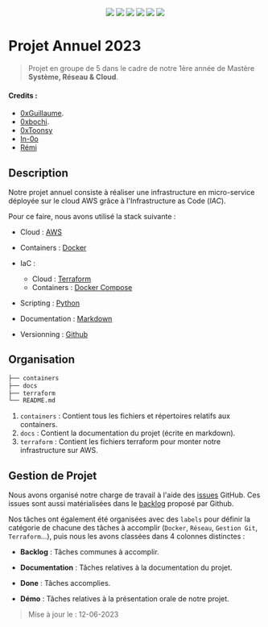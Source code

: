 <p align="center">
    <img src="https://img.shields.io/badge/Amazon_AWS-FF9900?style=for-the-badge&logo=amazonaws&logoColor=white"/>
    <img src="https://img.shields.io/badge/Terraform-7B42BC?style=for-the-badge&logo=terraform&logoColor=white"/>
    <img src="https://img.shields.io/badge/Docker-2CA5E0?style=for-the-badge&logo=docker&logoColor=white"/>
    <img src="https://img.shields.io/badge/Python-FFD43B?style=for-the-badge&logo=python&logoColor=blue"/>
    <img src="https://img.shields.io/badge/PostgreSQL-316192?style=for-the-badge&logo=postgresql&logoColor=white"/>
    <img src="https://img.shields.io/badge/Markdown-000000?style=for-the-badge&logo=markdown&logoColor=white"/>
</p>


# Projet Annuel 2023

> Projet en groupe de 5 dans le cadre de notre 1ère année de Mastère **Système, Réseau & Cloud**.
#### Credits : 
- [0xGuillaume](https://github.com/0xGuillaume).
- [0xbochi](https://github.com/0xbochi/).
- [0xToonsy](https://github.com/0xToonsy)
- [In-0o](https://github.com/In-0o)
- [Rémi](https://github.com/R-D-Y)
## Description


Notre projet annuel consiste à réaliser une infrastructure en micro-service déployée sur le cloud AWS grâce à l'Infrastructure as Code (_IAC_).

Pour ce faire, nous avons utilisé la stack suivante : 

- Cloud : [AWS](https://aws.amazon.com/fr/)

- Containers : [Docker](https://www.docker.com/)

- IaC : 
    * Cloud : [Terraform](https://www.terraform.io/)
    * Containers : [Docker Compose](https://docs.docker.com/compose/)

- Scripting : [Python](https://www.python.org/)

- Documentation : [Markdown](https://fr.wikipedia.org/wiki/Markdown)

- Versionning : [Github](https://github.com/)


## Organisation

```bash
├── containers
├── docs
├── terraform
└── README.md
```

1. `containers` : Contient tous les fichiers et répertoires relatifs aux containers.
2. `docs` : Contient la documentation du projet (écrite en markdown).
3. `terraform` : Contient les fichiers terraform pour monter notre infrastructure sur AWS.


## Gestion de Projet

Nous avons organisé notre charge de travail à l'aide des [issues](https://github.com/0xGuillaume/ProjetAnnuel23/issues) GitHub. Ces issues sont aussi matérialisées dans le [backlog](https://github.com/users/0xGuillaume/projects/12) proposé par Github. 

Nos tâches ont également été organisées avec des `labels` pour définir la catégorie de chacune des tâches à accomplir (`Docker`, `Réseau`, `Gestion Git`, `Terraform`...), puis nous les avons classées dans 4 colonnes distinctes : 

* **Backlog** : Tâches communes à accomplir.

* **Documentation** : Tâches relatives à la documentation du projet.

* **Done** : Tâches accomplies.

* **Démo** : Tâches relatives à la présentation orale de notre projet.


> Mise à jour le : 12-06-2023
